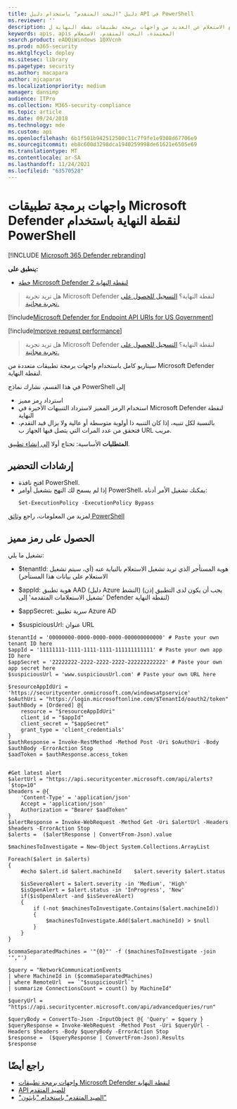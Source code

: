 ```yaml
---
title: دليل "البحث المتقدم" باستخدام دليل API في PowerShell
ms.reviewer: ''
description: استخدم نماذج التعليمات البرمجية هذه، مع الاستعلام عن العديد من واجهات برمجة تطبيقات نقطة النهاية ل Microsoft Defender.
keywords: apis، apis المعتمدة، البحث المتقدم، الاستعلام
search.product: eADQiWindows 10XVcnh
ms.prod: m365-security
ms.mktglfcycl: deploy
ms.sitesec: library
ms.pagetype: security
ms.author: macapara
author: mjcaparas
ms.localizationpriority: medium
manager: dansimp
audience: ITPro
ms.collection: M365-security-compliance
ms.topic: article
ms.date: 09/24/2018
ms.technology: mde
ms.custom: api
ms.openlocfilehash: 6b1f501b942512500c11c7f9fe1e9308d67706e9
ms.sourcegitcommit: eb8c600d3298dca1940259998de61621e6505e69
ms.translationtype: MT
ms.contentlocale: ar-SA
ms.lasthandoff: 11/24/2021
ms.locfileid: "63570528"
---
```

# <a name="microsoft-defender-for-endpoint-apis-using-powershell"></a>واجهات برمجة تطبيقات Microsoft Defender لنقطة النهاية باستخدام PowerShell

[!INCLUDE [Microsoft 365 Defender rebranding](../../includes/microsoft-defender.md)]

**ينطبق على:** 
- [خطة Microsoft Defender لنقطة النهاية 2](https://go.microsoft.com/fwlink/?linkid=2154037)

> هل تريد تجربة Microsoft Defender لنقطة النهاية؟ [التسجيل للحصول على تجربة مجانية.](https://signup.microsoft.com/create-account/signup?products=7f379fee-c4f9-4278-b0a1-e4c8c2fcdf7e&ru=https://aka.ms/MDEp2OpenTrial?ocid=docs-wdatp-exposedapis-abovefoldlink)

[!include[Microsoft Defender for Endpoint API URIs for US Government](../../includes/microsoft-defender-api-usgov.md)]

[!include[Improve request performance](../../includes/improve-request-performance.md)]

> هل تريد تجربة Microsoft Defender لنقطة النهاية؟ [التسجيل للحصول على تجربة مجانية.](https://signup.microsoft.com/create-account/signup?products=7f379fee-c4f9-4278-b0a1-e4c8c2fcdf7e&ru=https://aka.ms/MDEp2OpenTrial?ocid=docs-wdatp-enablesiem-abovefoldlink)

سيناريو كامل باستخدام واجهات برمجة تطبيقات متعددة من Microsoft Defender لنقطة النهاية.

في هذا القسم، نشارك نماذج PowerShell إلى 
- استرداد رمز مميز 
- استخدام الرمز المميز لاسترداد التنبيهات الأخيرة في Microsoft Defender لنقطة النهاية
- بالنسبة لكل تنبيه، إذا كان التنبيه ذا أولوية متوسطة أو عالية ولا يزال قيد التقدم، فتحقق من عدد المرات التي يتصل فيها الجهاز ب URL مريب.

**المتطلبات** الأساسية: تحتاج أولا [إلى إنشاء تطبيق](apis-intro.md).

## <a name="preparation-instructions"></a>إرشادات التحضير

- افتح نافذة PowerShell.
- إذا لم يسمح لك النهج بتشغيل أوامر PowerShell، يمكنك تشغيل الأمر أدناه:
  ```
  Set-ExecutionPolicy -ExecutionPolicy Bypass
  ```

لمزيد من المعلومات، راجع [وثائق PowerShell](/powershell/module/microsoft.powershell.security/set-executionpolicy)

## <a name="get-token"></a>الحصول على رمز مميز

تشغيل ما يلي:

- $tenantId: هوية المستأجر الذي تريد تشغيل الاستعلام بالنيابة عنه (أي، سيتم تشغيل الاستعلام على بيانات هذا المستأجر)
- $appId: هوية تطبيق AAD (دليل Azure النشط) (يجب أن يكون لدى التطبيق إذن 'تشغيل الاستعلامات المتقدمة' إلى Defender لنقطة النهاية)
- $appSecret: سرية تطبيق Azure AD

- $suspiciousUrl: عنوان URL


```
$tenantId = '00000000-0000-0000-0000-000000000000' # Paste your own tenant ID here
$appId = '11111111-1111-1111-1111-111111111111' # Paste your own app ID here
$appSecret = '22222222-2222-2222-2222-222222222222' # Paste your own app secret here
$suspiciousUrl = 'www.suspiciousUrl.com' # Paste your own URL here

$resourceAppIdUri = 'https://securitycenter.onmicrosoft.com/windowsatpservice'
$oAuthUri = "https://login.microsoftonline.com/$TenantId/oauth2/token"
$authBody = [Ordered] @{
    resource = "$resourceAppIdUri"
    client_id = "$appId"
    client_secret = "$appSecret"
    grant_type = 'client_credentials'
}
$authResponse = Invoke-RestMethod -Method Post -Uri $oAuthUri -Body $authBody -ErrorAction Stop
$aadToken = $authResponse.access_token


#Get latest alert
$alertUrl = "https://api.securitycenter.microsoft.com/api/alerts?`$top=10"
$headers = @{ 
    'Content-Type' = 'application/json'
    Accept = 'application/json'
    Authorization = "Bearer $aadToken" 
}
$alertResponse = Invoke-WebRequest -Method Get -Uri $alertUrl -Headers $headers -ErrorAction Stop
$alerts =  ($alertResponse | ConvertFrom-Json).value

$machinesToInvestigate = New-Object System.Collections.ArrayList

Foreach($alert in $alerts)
{
    #echo $alert.id $alert.machineId    $alert.severity $alert.status

    $isSevereAlert = $alert.severity -in 'Medium', 'High'
    $isOpenAlert = $alert.status -in 'InProgress', 'New'
    if($isOpenAlert -and $isSevereAlert)
    {
        if (-not $machinesToInvestigate.Contains($alert.machineId))
        {
            $machinesToInvestigate.Add($alert.machineId) > $null
        }
    }
}

$commaSeparatedMachines = '"{0}"' -f ($machinesToInvestigate -join '","')

$query = "NetworkCommunicationEvents
| where MachineId in ($commaSeparatedMachines)
| where RemoteUrl  == `"$suspiciousUrl`"
| summarize ConnectionsCount = count() by MachineId"

$queryUrl = "https://api.securitycenter.microsoft.com/api/advancedqueries/run"

$queryBody = ConvertTo-Json -InputObject @{ 'Query' = $query }
$queryResponse = Invoke-WebRequest -Method Post -Uri $queryUrl -Headers $headers -Body $queryBody -ErrorAction Stop
$response =  ($queryResponse | ConvertFrom-Json).Results
$response
```


## <a name="see-also"></a>راجع أيضًا
- [واجهات برمجة تطبيقات Microsoft Defender لنقطة النهاية](apis-intro.md)
- [API للصيد المتقدم](run-advanced-query-api.md)
- ["الصيد المتقدم" باستخدام "بايثون"](run-advanced-query-sample-python.md)
